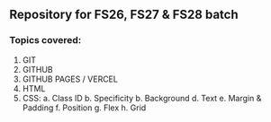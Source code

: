 ## Repository for FS26, FS27 & FS28 batch

### Topics covered:
1. GIT
2. GITHUB
3. GITHUB PAGES / VERCEL
4. HTML
5. CSS:
    a. Class ID
    b. Specificity
    b. Background
    d. Text
    e. Margin & Padding
    f. Position
    g. Flex
    h. Grid
